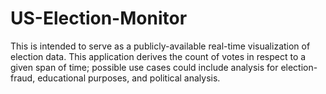 # US-Election-Monitor
This is intended to serve as a publicly-available real-time visualization of election data. This application derives the count of votes in respect to a given span of time; possible use cases could include analysis for election-fraud, educational purposes, and political analysis.
